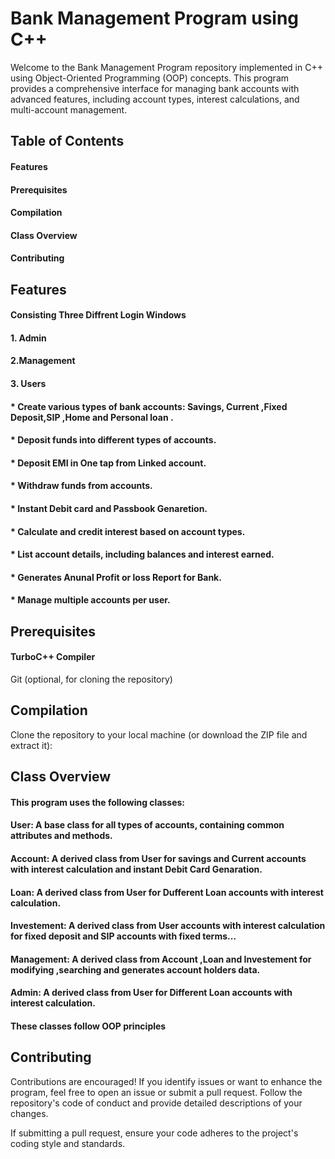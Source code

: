 # Bank Management Program using C++
Welcome to the Bank Management Program repository implemented in C++ using Object-Oriented Programming (OOP) concepts.
This program provides a comprehensive interface for managing bank accounts with advanced features, including account types, interest calculations, and multi-account management.

## Table of Contents

  #### Features
  #### Prerequisites
  #### Compilation
  #### Class Overview
  #### Contributing


## Features

#### Consisting Three Diffrent Login Windows
  #### 1. Admin
  #### 2.Management 
  #### 3. Users
#### * Create various types of bank accounts: Savings, Current ,Fixed Deposit,SIP ,Home and Personal loan .
#### * Deposit funds into different types of accounts.
#### * Deposit EMI in One tap from Linked account.
#### * Withdraw funds from accounts.
#### * Instant Debit card and Passbook Genaretion.
#### * Calculate and credit interest based on account types.
#### * List account details, including balances and interest earned.
#### * Generates Anunal Profit or loss Report for Bank.
#### * Manage multiple accounts per user.


## Prerequisites
#### TurboC++ Compiler
Git (optional, for cloning the repository)

## Compilation
Clone the repository to your local machine (or download the ZIP file and extract it):



## Class Overview
#### This program uses the following classes:

#### User: A base class for all types of accounts, containing common attributes and methods.
#### Account: A derived class from User for savings and Current accounts with interest calculation and instant Debit Card Genaration.
#### Loan: A derived class from User for Dufferent Loan accounts with interest calculation.
#### Investement: A derived class from User accounts with interest calculation for fixed deposit and SIP accounts with fixed terms...
#### Management: A derived class from Account ,Loan and Investement for modifying ,searching and generates account holders data.
#### Admin: A derived class from User for Different Loan accounts with interest calculation.
#### These classes follow OOP principles 

## Contributing
Contributions are encouraged! If you identify issues or want to enhance the program, feel free to open an issue or submit a pull request. Follow the repository's code of conduct and provide detailed descriptions of your changes.

If submitting a pull request, ensure your code adheres to the project's coding style and standards.








